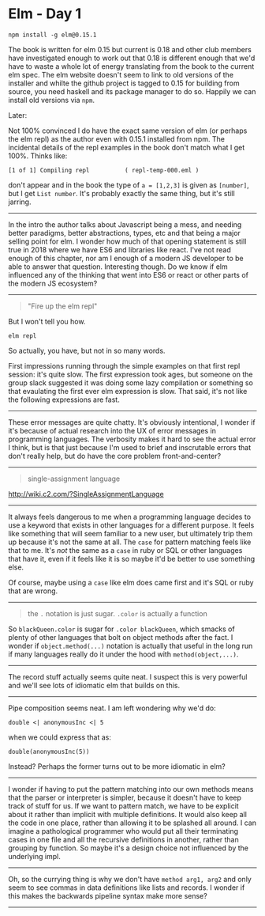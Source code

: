 # Elm - Day 1

`npm install -g elm@0.15.1`

The book is written for elm 0.15 but current is 0.18 and other club members
have investigated enough to work out that 0.18 is different enough that we'd
have to waste a whole lot of energy translating from the book to the current
elm spec.  The elm website doesn't seem to link to old versions of the installer
and whilte the github project is tagged to 0.15 for building from source, you
need haskell and its package manager to do so.  Happily we can install old
versions via `npm`.

Later:

Not 100% convinced I do have the exact same version of elm (or perhaps the elm
repl) as the author even with 0.15.1 installed from npm.  The incidental details
of the repl examples in the book don't match what I get 100%.  Thinks like:

    [1 of 1] Compiling repl          ( repl-temp-000.eml )

don't appear and in the book the type of `a = [1,2,3]` is given as `[number]`,
but I get `List number`.  It's probably exactly the same thing, but it's still
jarring.

---

In the intro the author talks about Javascript being a mess, and needing better
paradigms, better abstractions, types, etc and that being a major selling point
for elm.  I wonder how much of that opening statement is still true in 2018
where we have ES6 and libraries like react.  I've not read enough of this
chapter, nor am I enough of a modern JS developer to be able to answer that
question.  Interesting though.  Do we know if elm influenced any of the thinking
that went into ES6 or react or other parts of the modern JS ecosystem?

---

> "Fire up the elm repl"

But I won't tell you how.

`elm repl`

So actually, you have, but not in so many words.

First impressions running through the simple examples on that first repl
session: it's quite slow.  The first expression took ages, but someone on the
group slack suggested it was doing some lazy compilation or something so that
evaulating the first ever elm expression is slow.  That said, it's not like
the following expressions are fast.

---

These error messages are quite chatty.  It's obviously intentional, I wonder
if it's because of actual research into the UX of error messages in programming
languages.  The verbosity makes it hard to see the actual error I think, but
is that just because I'm used to brief and inscrutable errors that don't really
help, but do have the core problem front-and-center?

---

> single-assignment language

http://wiki.c2.com/?SingleAssignmentLanguage

---

It always feels dangerous to me when a programming language decides to use a
keyword that exists in other languages for a different purpose.  It feels like
something that will seem familiar to a new user, but ultimately trip them up
because it's not the same at all.  The `case` for pattern matching feels like
that to me.  It's _not_ the same as a `case` in ruby or SQL or other languages
that have it, even if it feels like it is so maybe it'd be better to use
something else.

Of course, maybe using a `case` like elm does came first and it's SQL or ruby
that are wrong.

---

> the `.` notation is just sugar. `.color` is actually a function

So `blackQueen.color` is sugar for `.color blackQueen`, which smacks of plenty
of other languages that bolt on object methods after the fact.  I wonder if
`object.method(...)` notation is actually that useful in the long run if many
languages really do it under the hood with `method(object,...)`.

---

The record stuff actually seems quite neat.  I suspect this is very powerful
and we'll see lots of idiomatic elm that builds on this.

---

Pipe composition seems neat.  I am left wondering why we'd do:

    double <| anonymousInc <| 5

when we could express that as:

    double(anonymousInc(5))

Instead?  Perhaps the former turns out to be more idiomatic in elm?

---

I wonder if having to put the pattern matching into our own methods means that
the parser or interpreter is simpler, because it doesn't have to keep track of
stuff for us.  If we want to pattern match, we have to be explicit about it
rather than implicit with multiple definitions.  It would also keep all the code
in one place, rather than allowing it to be splashed all around.  I can imagine
a pathological programmer who would put all their terminating cases in one file
and all the recursive definitions in another, rather than grouping by function.
So maybe it's a design choice not influenced by the underlying impl.

---

Oh, so the currying thing is why we don't have `method arg1, arg2` and only
seem to see commas in data definitions like lists and records.  I wonder if
this makes the backwards pipeline syntax make more sense?

---
